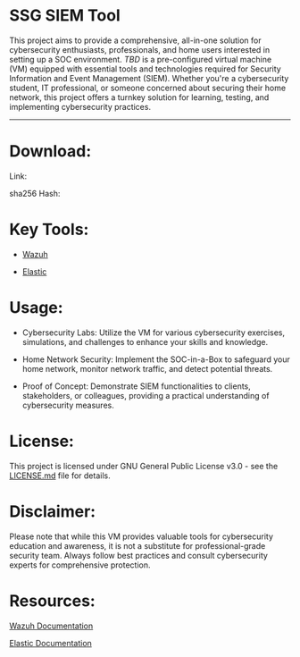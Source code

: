 # SSG SIEM Tool
This project aims to provide a comprehensive, all-in-one solution for cybersecurity enthusiasts, professionals, and home users interested in setting up a SOC environment. *TBD* is a pre-configured virtual machine (VM) equipped with essential tools and technologies required for Security Information and Event Management (SIEM). Whether you're a cybersecurity student, IT professional, or someone concerned about securing their home network, this project offers a turnkey solution for learning, testing, and implementing cybersecurity practices.

---

# Download:

  Link: 

  sha256 Hash: 
  
# Key Tools:

- [Wazuh](https://wazuh.com/)

- [Elastic](https://www.elastic.co/security/siem)

# Usage:

- Cybersecurity Labs: Utilize the VM for various cybersecurity exercises, simulations, and challenges to enhance your skills and knowledge.
    
- Home Network Security: Implement the SOC-in-a-Box to safeguard your home network, monitor network traffic, and detect potential threats.
    
- Proof of Concept: Demonstrate SIEM functionalities to clients, stakeholders, or colleagues, providing a practical understanding of cybersecurity measures.

# License:

This project is licensed under GNU General Public License v3.0 - see the [LICENSE.md](https://github.com/wyrdCCS/ow1/blob/main/LICENSE) file for details.

# Disclaimer:

Please note that while this VM provides valuable tools for cybersecurity education and awareness, it is not a substitute for professional-grade security team. Always follow best practices and consult cybersecurity experts for comprehensive protection.

# Resources:

[Wazuh Documentation](https://documentation.wazuh.com/current/index.html)

[Elastic Documentation](https://www.elastic.co/guide/en/siem/guide/7.7/index.html?)
